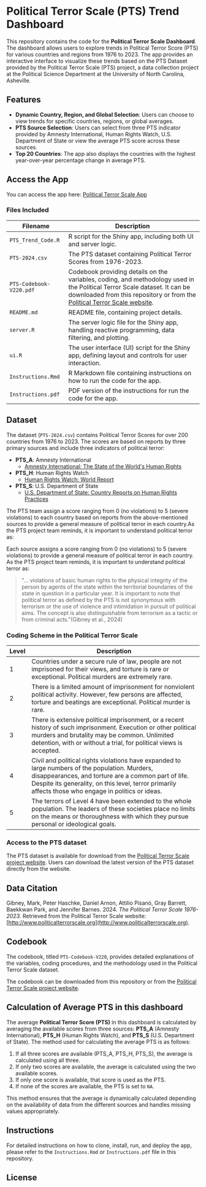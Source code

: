 
# Political Terror Scale (PTS) Trend Dashboard

This repository contains the code for the **Political Terror Scale Dashboard**. The dashboard allows users to explore trends in Political Terror Score (PTS) for various countries and regions from 1976 to 2023. The app provides an interactive interface to visualize these trends based on the PTS Dataset provided by the Political Terror Scale (PTS) project, a data collection project at
the Political Science Department at the University of North Carolina, Asheville.

## Features

- **Dynamic Country, Region, and Global Selection**: Users can choose to view trends for specific countries, regions, or global averages.
- **PTS Source Selection**: Users can select from three PTS indicator provided by Amnesty International, Human Rights Watch, U.S. Department of State or view the average PTS score across these sources.
- **Top 20 Countries**: The app also displays the countries with the highest year-over-year percentage change in average PTS.

## Access the App

You can access the app here: [Political Terror Scale App](https://mohsnmonji.shinyapps.io/PTS_Trend/)

### Files Included

| Filename         | Description                                 |
|------------------|---------------------------------------------|
| `PTS_Trend_Code.R`| R script for the Shiny app, including both UI and server logic. |
| `PTS-2024.csv`   | The PTS dataset containing Political Terror Scores from 1976-2023. |
| `PTS-Codebook-V220.pdf` | Codebook providing details on the variables, coding, and methodology used in the Political Terror Scale dataset. It can be downloaded from this repository or from the [Political Terror Scale website](http://www.politicalterrorscale.org/). |
| `README.md`      | README file, containing project details. |
| `server.R`       | The server logic file for the Shiny app, handling reactive programming, data filtering, and plotting. |
| `ui.R`           | The user interface (UI) script for the Shiny app, defining layout and controls for user interaction. |
| `Instructions.Rmd` | R Markdown file containing instructions on how to  run the code for the app. |
| `Instructions.pdf` | PDF version of the instructions for run the code for the app. |

## Dataset

The dataset (`PTS-2024.csv`) contains Political Terror Scores for over 200 countries from 1976 to 2023. The scores are based on reports by three primary sources and include three indicators of political terror:

- **PTS_A**: Amnesty International
    - [Amnesty International: The State of the World's Human Rights](https://amnesty.ca/reports/2024-annual-global-report/?gad_source=1&gclid=Cj0KCQjw3bm3BhDJARIsAKnHoVX7eatPE_Ipefq3HJ_Lg6RDd6AQm16fAs-oRFjs78dZlGzSltESmscaAuDaEALw_wcB)
- **PTS_H**: Human Rights Watch
    - [Human Rights Watch: World Report](https://www.hrw.org/world-report/2024)
- **PTS_S**: U.S. Department of State
    - [U.S. Department of State: Country Reports on Human Rights Practices](https://preview.state.gov/reports/2023-country-reports-on-human-rights-practices/)

The PTS team  assign a score ranging from 0 (no violations) to 5 (severe violations) to each country based on reports from the above-mentioned sources to provide a general measure of political terror in each country.As the PTS project team reminds, it is important to understand political terror as:

Each source assigns a score ranging from 0 (no violations) to 5 (severe violations) to provide a general measure of political terror in each country. As the PTS project team reminds, it is important to understand political terror as:

> "... violations of basic human rights
to the physical integrity of the person by agents of the state within the territorial boundaries of the state
in question in a particular year. It is important to note that political terror as defined by the PTS is
not synonymous with terrorism or the use of violence and intimidation in pursuit of political aims. The
concept is also distinguishable from terrorism as a tactic or from criminal acts."(Gibney et al., 2024)

### Coding Scheme in the Political Terror Scale 

| Level | Description                                                                                                                                                                                |
|-------|--------------------------------------------------------------------------------------------------------------------------------------------------------------------------------------------|
| 1     | Countries under a secure rule of law, people are not imprisoned for their views, and torture is rare or exceptional. Political murders are extremely rare.                                   |
| 2     | There is a limited amount of imprisonment for nonviolent political activity. However, few persons are affected, torture and beatings are exceptional. Political murder is rare.              |
| 3     | There is extensive political imprisonment, or a recent history of such imprisonment. Execution or other political murders and brutality may be common. Unlimited detention, with or without a trial, for political views is accepted. |
| 4     | Civil and political rights violations have expanded to large numbers of the population. Murders, disappearances, and torture are a common part of life. Despite its generality, on this level, terror primarily affects those who engage in politics or ideas. |
| 5     | The terrors of Level 4 have been extended to the whole population. The leaders of these societies place no limits on the means or thoroughness with which they pursue personal or ideological goals. |

### Access to the PTS dataset 

The PTS dataset is available for download from the [Political Terror Scale project website](http://www.politicalterrorscale.org/). Users can download the latest version of the PTS dataset directly from the website.

## Data Citation

Gibney, Mark, Peter Haschke, Daniel Arnon, Attilio Pisanò, Gray Barrett, Baekkwan Park, and Jennifer Barnes. 2024. *The Political Terror Scale 1976-2023*. Retrieved from the Political Terror Scale website: [http://www.politicalterrorscale.org](http://www.politicalterrorscale.org).

## Codebook

The codebook, titled `PTS-Codebook-V220`, provides detailed explanations of the variables, coding procedures, and the methodology used in the Political Terror Scale dataset. 

The codebook can be downloaded from this repository or from the [Political Terror Scale project website](http://www.politicalterrorscale.org/).

## Calculation of Average PTS in this dashboard

The average **Political Terror Score (PTS)** in this dashboard is calculated by averaging the available scores from three sources: **PTS_A** (Amnesty International), **PTS_H** (Human Rights Watch), and **PTS_S** (U.S. Department of State). The method used for calculating the average PTS is as follows:

1. If all three scores are available (PTS_A, PTS_H, PTS_S), the average is calculated using all three.
2. If only two scores are available, the average is calculated using the two available scores.
3. If only one score is available, that score is used as the PTS.
4. If none of the scores are available, the PTS is set to `NA`.

This method ensures that the average is dynamically calculated depending on the availability of data from the different sources and handles missing values appropriately.


## Instructions

For detailed instructions on how to clone, install, run, and deploy the app, please refer to the `Instructions.Rmd` or `Instructions.pdf` file in this repository.

## License


